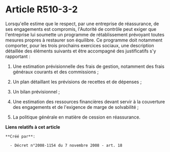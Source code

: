 # Article R510-3-2

Lorsqu'elle estime que le respect, par une entreprise de réassurance, de ses engagements est compromis, l'Autorité de
contrôle peut exiger que l'entreprise lui soumette un programme de rétablissement prévoyant toutes mesures propres à
restaurer son équilibre. Ce programme doit notamment comporter, pour les trois prochains exercices sociaux, une description
détaillée des éléments suivants et être accompagné des justificatifs s'y rapportant : 

1. Une estimation prévisionnelle des frais de gestion, notamment des frais généraux courants et des commissions ; 

2. Un plan détaillant les prévisions de recettes et de dépenses ; 

3. Un bilan prévisionnel ; 

4. Une estimation des ressources financières devant servir à la couverture des engagements et de l'exigence de marge de
solvabilité ; 

5. La politique générale en matière de cession en réassurance.

**Liens relatifs à cet article**

	**Créé par**:

	  - Décret n°2008-1154 du 7 novembre 2008 - art. 18
